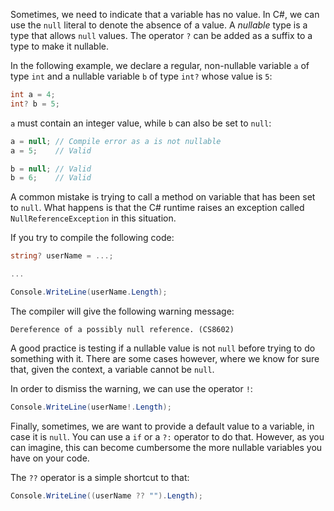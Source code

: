 Sometimes, we need to indicate that a variable has no value.  In C#,
we can use the `null` literal to denote the absence of a value.  A
*nullable* type is a type that allows `null` values.  The operator `?`
can be added as a suffix to a type to make it nullable.

In the following example, we declare a regular, non-nullable variable
`a` of type `int` and a nullable variable `b` of type `int?` whose
value is `5`:

```csharp
int a = 4;
int? b = 5;
```

`a` must contain an integer value, while `b` can also be set to
`null`:

```csharp
a = null; // Compile error as a is not nullable
a = 5;    // Valid

b = null; // Valid
b = 6;    // Valid
```

A common mistake is trying to call a method on variable that has been
set to `null`.  What happens is that the C# runtime raises an
exception called `NullReferenceException` in this situation.

If you try to compile the following code:

```csharp
string? userName = ...;

...

Console.WriteLine(userName.Length);
```

The compiler will give the following warning message:

```
Dereference of a possibly null reference. (CS8602)
```

A good practice is testing if a nullable value is not `null` before
trying to do something with it. There are some cases however, where we
know for sure that, given the context, a variable cannot be `null`.

In order to dismiss the warning, we can use the operator `!`:

```csharp
Console.WriteLine(userName!.Length);
```

Finally, sometimes, we are want to provide a default value to a
variable, in case it is `null`. You can use a `if` or a `?:` operator
to do that. However, as you can imagine, this can become cumbersome
the more nullable variables you have on your code.  

The `??` operator is a simple shortcut to that:

```csharp
Console.WriteLine((userName ?? "").Length);
```
